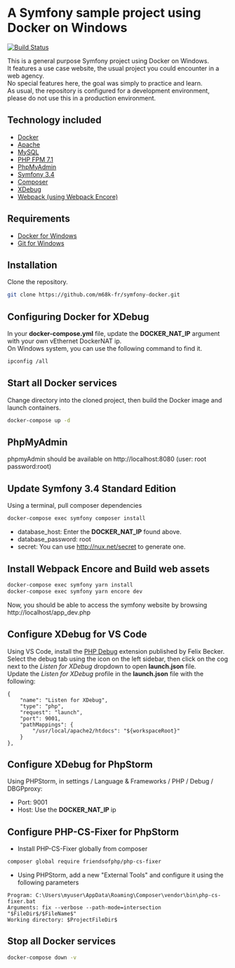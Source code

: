 # A Symfony sample project using Docker on Windows

[![Build Status](https://travis-ci.org/m68k-fr/symfony-docker.svg?branch=master)](https://travis-ci.org/m68k-fr/symfony-docker)

This is a general purpose Symfony project using Docker on Windows.  
It features a use case website, the usual project you could encounter in a web agency.   
No special features here, the goal was simply to practice and learn.  
As usual, the repository is configured for a development environment, please do not use this in a production environment.

## Technology included

* [Docker](https://www.docker.com/)
* [Apache](https://httpd.apache.org/)
* [MySQL](https://www.mysql.com/)
* [PHP FPM 7.1](https://php.net/)
* [PhpMyAdmin](https://www.phpmyadmin.net/)
* [Symfony 3.4](https://symfony.com/)
* [Composer](https://getcomposer.org/)
* [XDebug](https://xdebug.org/)
* [Webpack (using Webpack Encore)](https://symfony.com/doc/3.4/frontend/encore/installation-no-flex.html)

## Requirements

* [Docker for Windows](https://store.docker.com/editions/community/docker-ce-desktop-windows)
* [Git for Windows](https://gitforwindows.org/)

## Installation

Clone the repository.  

```sh
git clone https://github.com/m68k-fr/symfony-docker.git
```


## Configuring Docker for XDebug

In your **docker-compose.yml** file, update the **DOCKER_NAT_IP** argument with your own vEthernet DockerNAT ip.  
On Windows system, you can use the following command to find it. 
```sh
ipconfig /all
```

## Start all Docker services

Change directory into the cloned project, then build the Docker image and launch containers.

```sh
docker-compose up -d
```

## PhpMyAdmin
phpmyAdmin should be available on http://localhost:8080 (user: root password:root)


## Update Symfony 3.4 Standard Edition

Using a terminal, pull composer dependencies  
```sh
docker-compose exec symfony composer install
```

* database_host: Enter the **DOCKER_NAT_IP** found above.
* database_password: root
* secret: You can use http://nux.net/secret to generate one.

## Install Webpack Encore and Build web assets

```sh
docker-compose exec symfony yarn install
docker-compose exec symfony yarn encore dev
```


Now, you should be able to access the symfony website by browsing http://localhost/app_dev.php



## Configure XDebug for VS Code

Using VS Code, install the [PHP Debug](https://marketplace.visualstudio.com/items?itemName=felixfbecker.php-debug) extension published by Felix Becker.  
Select the debug tab using the icon on the left sidebar, then click on the cog next to the *Listen for XDebug* dropdown to open **launch.json** file.   
Update the *Listen for XDebug* profile in the **launch.json** file with the following:
```
{
    "name": "Listen for XDebug",
    "type": "php",
    "request": "launch",
    "port": 9001,
    "pathMappings": {
        "/usr/local/apache2/htdocs": "${workspaceRoot}"
    }            
},     
```

## Configure XDebug for PhpStorm

Using PHPStorm, in settings / Language & Frameworks / PHP / Debug / DBGPproxy:  
* Port: 9001
* Host: Use the **DOCKER_NAT_IP** ip


## Configure PHP-CS-Fixer for PhpStorm

* Install PHP-CS-Fixer globally from composer
```sh
composer global require friendsofphp/php-cs-fixer
```
* Using PHPStorm, add a new "External Tools" and configure it using the following parameters
```
Program: C:\Users\myuser\AppData\Roaming\Composer\vendor\bin\php-cs-fixer.bat
Arguments: fix --verbose --path-mode=intersection "$FileDir$/$FileName$"
Working directory: $ProjectFileDir$
```

## Stop all Docker services
```sh
docker-compose down -v
```
